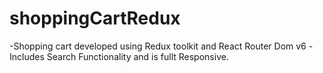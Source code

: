 # shoppingCartRedux
-Shopping cart developed using Redux toolkit and React Router Dom v6
-Includes Search Functionality and is fullt Responsive.

